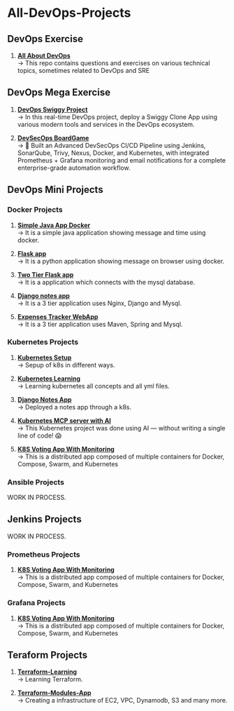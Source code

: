 # All-DevOps-Projects

<h2 align="left">DevOps Exercise</h2>

1. **[All About DevOps](https://github.com/Kartikpawar143/devops-exercises)** <br>
   →  This repo contains questions and exercises on various technical topics, sometimes related to DevOps and SRE

<h2 align="left">DevOps Mega Exercise</h2>

1. **[DevOps Swiggy Project](https://github.com/Kartikpawar143/DevOps-Project-Swiggy)** <br>
   →  In this real-time DevOps project, deploy a Swiggy Clone App using various modern tools and services in the DevOps ecosystem.

2. **[DevSecOps BoardGame](https://github.com/Kartikpawar143/BoardGame)** <br>
   →  🚀 Built an Advanced DevSecOps CI/CD Pipeline using Jenkins, SonarQube, Trivy, Nexus, Docker, and Kubernetes, with integrated Prometheus + Grafana monitoring and email notifications for a complete enterprise-grade automation workflow.

<h2 align="left">DevOps Mini Projects</h2>

<h3 align="left">Docker Projects</h3>


1. **[Simple Java App Docker](https://github.com/Kartikpawar143/Simple-Java-App)** <br>
   →  It is a simple java application showing message and time using docker.
   
2. **[Flask app](https://github.com/Kartikpawar143/Fflask-app-ecs.git)** <br>
   →  It is a python application showing message on browser using docker.
   
3. **[Two Tier Flask app](https://github.com/Kartikpawar143/Two-Tier-Flask-App/tree/main)** <br>
   →  It is a application which connects with the mysql database.
   
4. **[Django notes app](https://github.com/Kartikpawar143/Django-notes-app)** <br>
   →  It is a 3 tier application uses Nginx, Django and Mysql.
   
5. **[Expenses Tracker WebApp](https://github.com/Kartikpawar143/Expenses-Tracker-WebApp.git)** <br>
   →  It is a 3 tier application uses Maven, Spring and Mysql. 

<h3 align="left">Kubernetes Projects</h3>

1. **[Kubernetes Setup](https://github.com/Kartikpawar143/kubestarter)** <br>
   →  Sepup of k8s in different ways.

2. **[Kubernetes Learning](https://github.com/Kartikpawar143/Kubernetes-Learning)** <br>
   →  Learning kubernetes all concepts and all yml files.

3. **[Django Notes App](https://github.com/Kartikpawar143/Django-Notes-App-K8S.git)** <br>
   →  Deployed a notes app through a k8s.

4. **[Kubernetes MCP server with AI](https://github.com/Kartikpawar143/Kubernetes-MCP-server-with-AI--Project.git)** <br>
   →  This Kubernetes project was done using AI — without writing a single line of code! 😱

5. **[K8S Voting App With Monitoring](https://github.com/Kartikpawar143/k8s-voting-app-with-monitoring.git)** <br>
   →  This is a distributed app composed of multiple containers for Docker, Compose, Swarm, and Kubernetes

   
<h3 align="left">Ansible Projects</h3>

WORK IN PROCESS.

<h2 align="left">Jenkins Projects</h2>

WORK IN PROCESS.

<h3 align="left">Prometheus Projects</h3>

1. **[K8S Voting App With Monitoring](https://github.com/Kartikpawar143/k8s-voting-app-with-monitoring.git)** <br>
   →  This is a distributed app composed of multiple containers for Docker, Compose, Swarm, and Kubernetes

<h3 align="left">Grafana Projects</h3>

1. **[K8S Voting App With Monitoring](https://github.com/Kartikpawar143/k8s-voting-app-with-monitoring.git)** <br>
   →  This is a distributed app composed of multiple containers for Docker, Compose, Swarm, and Kubernetes

<h2 align="left">Teraform Projects</h2>

1. **[Terraform-Learning](https://github.com/Kartikpawar143/Terraform-Learning.git)** <br>
   →  Learning Terraform.

2. **[Terraform-Modules-App](https://github.com/Kartikpawar143/Terraform-Modules-App.git)** <br>
   →  Creating a infrastructure of EC2, VPC, Dynamodb, S3 and many more.
